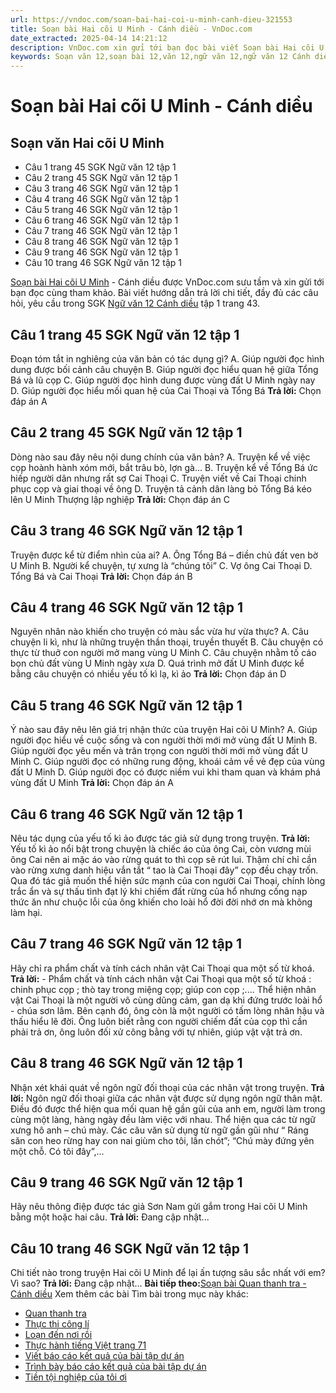 ```yaml
---
url: https://vndoc.com/soan-bai-hai-coi-u-minh-canh-dieu-321553
title: Soạn bài Hai cõi U Minh - Cánh diều - VnDoc.com
date_extracted: 2025-04-14 14:21:12
description: VnDoc.com xin gửi tới bạn đọc bài viết Soạn bài Hai cõi U Minh - Cánh diều để bạn đọc cùng tham khảo nhé.
keywords: Soạn văn 12,soạn bài 12,văn 12,ngữ văn 12,ngữ văn 12 Cánh diều,soạn ngữ văn 12,giải ngữ văn 12,soạn văn 12 Cánh diều,soạn văn 12 Cánh diều ngắn nhất,soạn bài 12 cánh diều,soạn văn 12 tập 1 trang 43 Cánh diều,Soạn bài Hai cõi U Minh Cánh diều,Soạn bài Hai cõi U Minh,Soạn văn Hai cõi U Minh,Hai cõi U Minh,soạn văn 12 tập 1 trang 43,Soạn bài Hai cõi U Minh ngắn nhất
---
```


# Soạn bài Hai cõi U Minh - Cánh diều
## Soạn văn Hai cõi U Minh
  * Câu 1 trang 45 SGK Ngữ văn 12 tập 1
  * Câu 2 trang 45 SGK Ngữ văn 12 tập 1
  * Câu 3 trang 46 SGK Ngữ văn 12 tập 1
  * Câu 4 trang 46 SGK Ngữ văn 12 tập 1
  * Câu 5 trang 46 SGK Ngữ văn 12 tập 1
  * Câu 6 trang 46 SGK Ngữ văn 12 tập 1
  * Câu 7 trang 46 SGK Ngữ văn 12 tập 1
  * Câu 8 trang 46 SGK Ngữ văn 12 tập 1
  * Câu 9 trang 46 SGK Ngữ văn 12 tập 1
  * Câu 10 trang 46 SGK Ngữ văn 12 tập 1

[Soạn bài Hai cõi U Minh](<https://vndoc.com/soan-bai-hai-coi-u-minh-canh-dieu-321553>) \- Cánh diều được VnDoc.com sưu tầm và xin gửi tới bạn đọc cùng tham khảo. Bài viết hướng dẫn trả lời chi tiết, đầy đủ các câu hỏi, yêu cầu trong SGK [Ngữ văn 12 Cánh diều](<https://vndoc.com/soan-van-12-canh-dieu>) tập 1 trang 43.
## Câu 1 trang 45 SGK Ngữ văn 12 tập 1
Đoạn tóm tắt in nghiêng của văn bản có tác dụng gì?
A. Giúp người đọc hình dung được bối cảnh câu chuyện
B. Giúp người đọc hiểu quan hệ giữa Tổng Bá và lũ cọp
C. Giúp người đọc hình dung được vùng đất U Minh ngày nay
D. Giúp người đọc hiểu mối quan hệ của Cai Thoại và Tổng Bá
**Trả lời:**
Chọn đáp án A
## Câu 2 trang 45 SGK Ngữ văn 12 tập 1
Dòng nào sau đây nêu nội dung chính của văn bản?
A. Truyện kể về việc cọp hoành hành xóm mới, bắt trâu bò, lợn gà...
B. Truyện kể về Tổng Bá ức hiếp người dân nhưng rất sợ Cai Thoại
C. Truyện viết về Cai Thoại chinh phục cọp và giai thoại về ông
D. Truyện tả cảnh dân làng bỏ Tổng Bá kéo lên U Minh Thượng lập nghiệp
**Trả lời:**
Chọn đáp án C
## Câu 3 trang 46 SGK Ngữ văn 12 tập 1
Truyện được kể từ điểm nhìn của ai?
A. Ông Tổng Bá – điền chủ đất ven bờ U Minh
B. Người kể chuyện, tự xưng là “chúng tôi”
C. Vợ ông Cai Thoại
D. Tổng Bá và Cai Thoại
**Trả lời:**
Chọn đáp án B
## Câu 4 trang 46 SGK Ngữ văn 12 tập 1
Nguyên nhân nào khiến cho truyện có màu sắc vừa hư vừa thực?
A. Câu chuyện li kì, như là những truyện thần thoại, truyền thuyết
B. Câu chuyện có thực từ thuở con người mở mang vùng U Minh
C. Câu chuyện nhằm tố cáo bọn chủ đất vùng U Minh ngày xưa
D. Quá trình mở đất U Minh được kể bằng câu chuyện có nhiều yếu tố kì lạ, kì ảo
**Trả lời:**
Chọn đáp án D
## Câu 5 trang 46 SGK Ngữ văn 12 tập 1
Ý nào sau đây nêu lên giá trị nhận thức của truyện Hai cõi U Minh?
A. Giúp người đọc hiểu về cuộc sống và con người thời mới mở vùng đất U Minh
B. Giúp người đọc yêu mến và trân trọng con người thời mới mở vùng đất U Minh
C. Giúp người đọc có những rung động, khoái cảm về vẻ đẹp của vùng đất U Minh
D. Giúp người đọc có được niềm vui khi tham quan và khám phá vùng đất U Minh
**Trả lời:**
Chọn đáp án A
## Câu 6 trang 46 SGK Ngữ văn 12 tập 1
Nêu tác dụng của yếu tố kì ảo được tác giả sử dụng trong truyện.
**Trả lời:**
Yếu tố kì ảo nổi bật trong chuyện là chiếc áo của ông Cai, còn vương mùi ông Cai nên ai mặc áo vào rừng quát to thì cọp sẽ rút lui. Thậm chí chỉ cần vào rừng xưng danh hiệu vắn tắt “ tao là Cai Thoại đây” cọp đều chạy trốn. Qua đó tác giả muốn thể hiện sức mạnh của con người Cai Thoại, chính lòng trắc ẩn và sự thấu tình đạt lý khi chiếm đất rừng của hổ nhưng cống nạp thức ăn như chuộc lỗi của ông khiến cho loài hổ đời đời nhớ ơn mà không làm hại.
## Câu 7 trang 46 SGK Ngữ văn 12 tập 1
Hãy chỉ ra phẩm chất và tính cách nhân vật Cai Thoại qua một số từ khoá.
**Trả lời:**
\- Phẩm chất và tính cách nhân vật Cai Thoại qua một số từ khoá : chinh phục cọp ; thò tay trong miệng cọp; giúp con cọp ;....
Thể hiện nhân vật Cai Thoại là một người vô cùng dũng cảm, gan dạ khi đứng trước loài hổ - chúa sơn lâm. Bên cạnh đó, ông còn là một người có tấm lòng nhân hậu và thấu hiểu lẽ đời. Ông luôn biết rằng con người chiếm đất của cọp thì cần phải trả ơn, ông luôn đối xử công bằng với tự nhiên, giúp vật vật trả ơn.
## Câu 8 trang 46 SGK Ngữ văn 12 tập 1
Nhận xét khái quát về ngôn ngữ đối thoại của các nhân vật trong truyện.
**Trả lời:**
Ngôn ngữ đối thoại giữa các nhân vật được sử dụng ngôn ngữ thân mật. Điều đó được thể hiện qua mối quan hệ gần gũi của anh em, người làm trong cùng một làng, hàng ngày đều làm việc với nhau. Thể hiện qua các từ ngữ xưng hô anh – chú mày. Các câu văn sử dụng từ ngữ gần gũi như “ Ráng săn con heo rừng hay con nai giùm cho tôi, lần chót”; “Chú mày đứng yên một chỗ. Có tôi đây”,...
## Câu 9 trang 46 SGK Ngữ văn 12 tập 1
Hãy nêu thông điệp được tác giả Sơn Nam gửi gắm trong Hai cõi U Minh bằng một hoặc hai câu.
**Trả lời:**
Đang cập nhật...
## Câu 10 trang 46 SGK Ngữ văn 12 tập 1
Chi tiết nào trong truyện Hai cõi U Minh để lại ấn tượng sâu sắc nhất với em? Vì sao?
**Trả lời:**
Đang cập nhật...
**Bài tiếp theo:**[Soạn bài Quan thanh tra - Cánh diều](<https://vndoc.com/soan-bai-quan-thanh-tra-canh-dieu-321554>)
Xem thêm các bài Tìm bài trong mục này khác:
  * [Quan thanh tra](</soan-bai-quan-thanh-tra-canh-dieu-321554>)
  * [Thực thi công lí](</soan-bai-thuc-thi-cong-li-canh-dieu-321557>)
  * [Loạn đến nơi rồi](</soan-bai-loan-den-noi-roi-canh-dieu-321559>)
  * [Thực hành tiếng Việt trang 71](</soan-bai-thuc-hanh-tieng-viet-trang-71-canh-dieu-321632>)
  * [Viết báo cáo kết quả của bài tập dự án](</soan-bai-viet-bao-cao-ket-qua-cua-bai-tap-du-an-canh-dieu-321636>)
  * [Trình bày báo cáo kết quả của bài tập dự án](</soan-bai-trinh-bay-bao-cao-ket-qua-cua-bai-tap-du-an-canh-dieu-321639>)
  * [Tiền tội nghiệp của tôi ơi](</soan-bai-tien-toi-nghiep-cua-toi-oi-canh-dieu-321641>)

